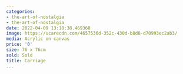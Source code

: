 ```yaml
---
categories:
- the-art-of-nostalgia
- the-art-of-nostalgia
date: 2022-04-09 13:18:38.469368
image: https://ucarecdn.com/4657536d-352c-430d-b8d8-d70993ec2ab3/
media: Acrylic on canvas
price: '0'
size: 76 x 76cm
sold: Sold
title: Carriage
...
```


